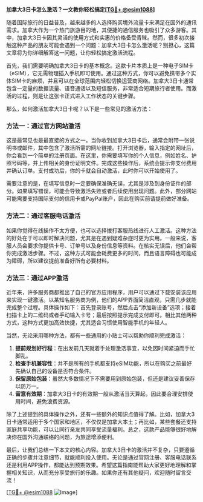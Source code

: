 **加拿大3日卡怎么激活？一文教你轻松搞定[[TG💪+ @esim1088](https://t.me/s/esim1088)]**

随着国际旅行的日益普及，越来越多的人选择购买境外流量卡来满足在国外的通讯需求。加拿大作为一个热门旅游目的地，其便捷的通信服务也吸引了众多游客。其中，加拿大3日卡因其灵活的使用方式和实惠的价格备受青睐。然而，很多初次接触这种产品的朋友可能会遇到一个问题：加拿大3日卡怎么激活呢？别担心，这篇文章将为你详细解答这一问题，让你轻松搞定激活流程。

首先，我们需要明确加拿大3日卡的基本概念。这款卡片本质上是一种电子SIM卡（eSIM），它无需物理插入手机即可使用。通过这种方式，你可以避免携带多个实体SIM卡的麻烦，并且可以在全球范围内轻松切换运营商网络。加拿大3日卡通常包含一定量的数据流量、语音通话以及短信服务，非常适合短期旅行者使用。而激活的过程，则是让这张卡正式进入工作状态的关键步骤。

那么，如何激活加拿大3日卡呢？以下是一些常见的激活方法：

### 方法一：通过官方网站激活

这是最常见也是最直接的方式之一。当你收到加拿大3日卡后，通常会附带一张说明书或邮件，其中包含了激活所需的网址链接。打开浏览器，输入指定的网址后，你会看到一个简单的注册页面。在这里，你需要填写你的个人信息，例如姓名、护照号码等，并上传相关的身份证明文件。完成这些操作后，系统会提示你支付费用并确认订单。支付成功后，你的卡就会自动激活，此时你可以开始使用了。

需要注意的是，在填写信息时一定要确保准确无误，尤其是涉及到身份证件的部分。如果填写错误，可能会导致激活失败或者后续使用出现问题。此外，部分网站可能需要支持国际支付的信用卡或PayPal账户，因此在购买前请提前做好准备。

### 方法二：通过客服电话激活

如果你觉得在线操作不太方便，也可以选择拨打客服热线进行人工激活。这种方法的好处在于可以即时解决问题，尤其是在遇到疑难杂症时更为实用。一般来说，客服人员会要求你提供卡号、订单号以及身份信息等资料。在核实无误后，他们会帮你完成激活步骤。不过，这种方式可能会耗费更多的时间，而且语言障碍也可能成为障碍，所以建议提前准备好所有必要材料。

### 方法三：通过APP激活

近年来，许多服务商都推出了自己的官方应用程序，用户可以通过下载安装该应用来实现一键激活。以某知名服务商为例，他们的APP界面简洁直观，只需几步就能完成整个过程。具体操作如下：首先登录账号，然后点击“添加新设备”选项；接着扫描卡上的二维码或者手动输入卡号；最后按照提示完成支付即可。相比其他两种方式，这种方式更加高效快捷，尤其适合习惯使用智能手机的年轻人。

当然，无论采用哪种方法，都有一些通用的小贴士可以帮助你顺利完成激活：

1. **提前规划好行程**：在出发前几天就着手处理激活事宜，以免因时间紧迫而手忙脚乱。
2. **检查手机兼容性**：并不是所有的手机都支持eSIM功能，所以在购买之前最好先确认自己的设备是否符合条件。
3. **保留原始包装**：虽然大多数情况下不需要用到原始包装，但还是建议妥善保存以防万一。
4. **留意有效期**：加拿大3日卡的有效期一般从激活当天算起，因此要合理安排使用时间，避免浪费资源。

除了上述提到的具体操作之外，还有一些额外的知识点值得了解。比如，加拿大3日卡通常适用于多个国家和地区，不仅仅是加拿大本土；再比如，某些套餐还支持家庭共享功能，可以让同行亲友共同享受流量福利。总之，这款产品能够很好地解决你在国外沟通联络的问题，为旅途增添便利。

最后，让我们总结一下本文的核心内容。加拿大3日卡的激活并不复杂，只要遵循正确的步骤并注意细节，就能顺利投入使用。无论是通过官网注册、客服电话联系还是利用APP操作，都能达到预期效果。希望这篇指南能帮助大家更好地理解和掌握相关知识，从而充分享受旅行的乐趣。如果你还有其他疑问，欢迎随时留言交流！

[[TG💪+ @esim1088](https://t.me/s/esim1088) ![Image](https://i.postimg.cc/4NQfJmqS/Snipaste-2025-05-13-00-14-12.png)]